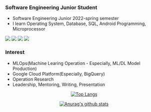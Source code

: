 
### Software Engineering Junior Student
- Software Engineering Junior 2022-spring semester
- I learn Operating System, Database, SQL, Android Programming, Microprocessor

<img src="https://img.shields.io/badge/C-1E2B67?style=for-the-badge&logo=C%2B%2B&logoColor=ffffff"/>
<img src="https://img.shields.io/badge/JAVA-007396?style=for-the-badge&logo=java&logoColor=white">
<img src="https://img.shields.io/badge/mysql-4479A1?style=for-the-badge&logo=mysql&logoColor=white">
<img src="https://img.shields.io/badge/github-181717?style=for-the-badge&logo=github&logoColor=white">

### Interest
- MLOps(Machine Learing Operation - Especially, ML/DL Model Production)
- Google Cloud Platform(Especially, BigQuery)
- Operation Research
- Leadership, Mentoring, Writing, Presentation

<div align=center>



    
[![Top Langs](https://github-readme-stats.vercel.app/api/top-langs/?username=dongu4749&theme=radical&layout=compact&)](https://github.com/dongu4749/github-readme-stats)  
  
[![Anurag's github stats](https://github-readme-stats.vercel.app/api?username=dongu4749)](https://github.com/anuraghazra/github-readme-stats)
</div>

